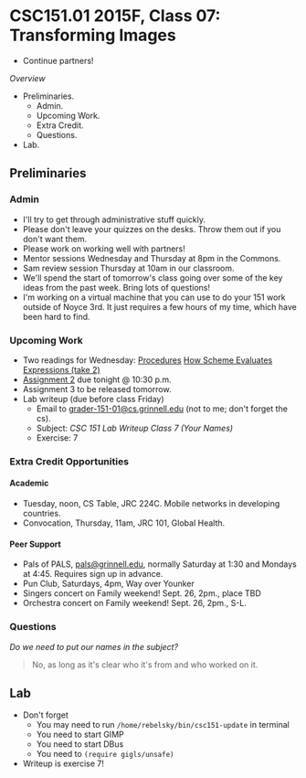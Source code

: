 CSC151.01 2015F, Class 07: Transforming Images
==============================================

* Continue partners!

_Overview_

* Preliminaries.
    * Admin.
    * Upcoming Work.
    * Extra Credit.
    * Questions.
* Lab.

Preliminaries
-------------

### Admin

* I'll try to get through administrative stuff quickly.
* Please don't leave your quizzes on the desks.  Throw them out if you
  don't want them.
* Please work on working well with partners!
* Mentor sessions Wednesday and Thursday at 8pm in the Commons.
* Sam review session Thursday at 10am in our classroom.
* We'll spend the start of tomorrow's class going over some of the key ideas
  from the past week.  Bring lots of questions!
* I'm working on a virtual machine that you can use to do your 151 work
  outside of Noyce 3rd.  It just requires a few hours of my time, which have
  been hard to find.

### Upcoming Work

* Two readings for Wednesday:
  [Procedures](../readings/procedures-rgb-reading.html)
  [How Scheme Evaluates Expressions (take 2)](../readings/scheme-eval-2.html)
* [Assignment 2](../assignments/assignment.02.html) due tonight @ 10:30 p.m.
* Assignment 3 to be released tomorrow.
* Lab writeup (due before class Friday)
    * Email to <grader-151-01@cs.grinnell.edu> (not to me; don't forget the
      cs).
    * Subject: _CSC 151 Lab Writeup Class 7 (Your Names)_
    * Exercise: 7

### Extra Credit Opportunities

#### Academic

* Tuesday, noon, CS Table, JRC 224C.  Mobile networks in developing countries.
* Convocation, Thursday, 11am, JRC 101, Global Health.

#### Peer Support

* Pals of PALS, pals@grinnell.edu, normally Saturday at 1:30
  and Mondays at 4:45.  Requires sign up in advance.
* Pun Club, Saturdays, 4pm, Way over Younker
* Singers concert on Family weekend!  Sept. 26, 2pm., place TBD
* Orchestra concert on Family weekend!  Sept. 26, 2pm., S-L.

### Questions

_Do we need to put our names in the subject?_

> No, as long as it's clear who it's from and who worked on it.

Lab
---

* Don't forget
    * You may need to run `/home/rebelsky/bin/csc151-update` in terminal
    * You need to start GIMP
    * You need to start DBus
    * You need to `(require gigls/unsafe)`
* Writeup is exercise 7!
